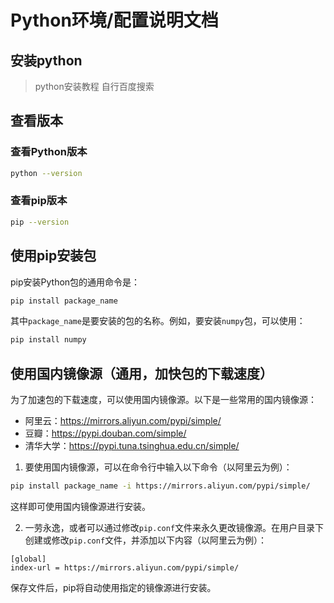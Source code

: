 
# Python环境/配置说明文档

## 安装python
> python安装教程 自行百度搜索


## 查看版本

### 查看Python版本

```bash
python --version
```

### 查看pip版本


```bash
pip --version
```


## 使用pip安装包

pip安装Python包的通用命令是：

```bash
pip install package_name
```

其中`package_name`是要安装的包的名称。例如，要安装`numpy`包，可以使用：

```bash
pip install numpy
```

## 使用国内镜像源（通用，加快包的下载速度）

为了加速包的下载速度，可以使用国内镜像源。以下是一些常用的国内镜像源：

- 阿里云：https://mirrors.aliyun.com/pypi/simple/
- 豆瓣：https://pypi.douban.com/simple/
- 清华大学：https://pypi.tuna.tsinghua.edu.cn/simple/

1. 要使用国内镜像源，可以在命令行中输入以下命令（以阿里云为例）：

```bash
pip install package_name -i https://mirrors.aliyun.com/pypi/simple/
```
这样即可使用国内镜像源进行安装。

2. 一劳永逸，或者可以通过修改`pip.conf`文件来永久更改镜像源。在用户目录下创建或修改`pip.conf`文件，并添加以下内容（以阿里云为例）：

```
[global]
index-url = https://mirrors.aliyun.com/pypi/simple/
```

保存文件后，pip将自动使用指定的镜像源进行安装。


